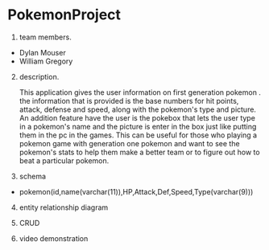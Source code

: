 # PokemonProject
1. team members.
  * Dylan Mouser
  * William Gregory
2. description.

   This application gives the user information on first generation pokemon . the information that is provided is the base numbers for hit    points, attack, defense and speed, along with the pokemon's type and picture. An addition feature have the user is the pokebox that        lets the user type in a pokemon's name and the picture is enter in the box just like putting them in the pc in the games. This can be      useful for those who playing a pokemon game with generation one pokemon and want to see the pokemon's stats to help them make a better    team or to figure out how to beat a particular pokemon.
   
3. schema
  * pokemon(id,name(varchar(11)),HP,Attack,Def,Speed,Type(varchar(9)))
  
 4. entity relationship diagram
 
 5. CRUD 
 
 6. video demonstration

